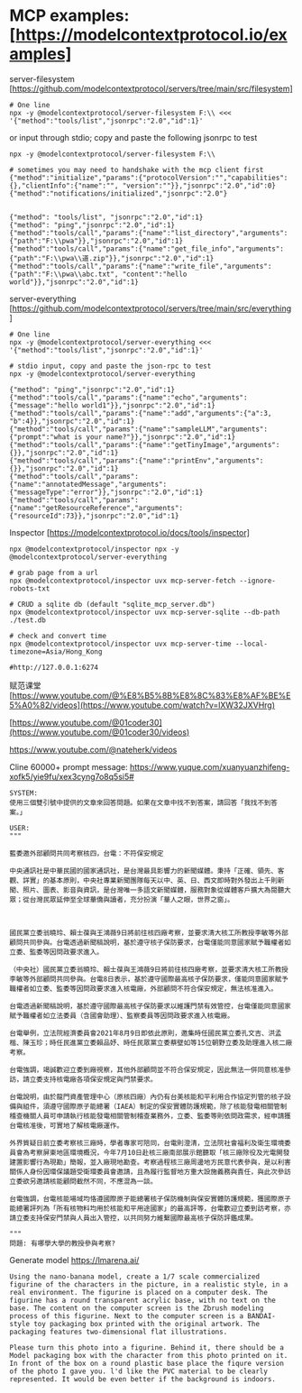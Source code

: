 # MCP examples: [https://modelcontextprotocol.io/examples]

server-filesystem [https://github.com/modelcontextprotocol/servers/tree/main/src/filesystem]
```
# One line
npx -y @modelcontextprotocol/server-filesystem F:\\ <<<  '{"method":"tools/list","jsonrpc":"2.0","id":1}'

```
or input through stdio; copy and paste the following jsonrpc to test
```
npx -y @modelcontextprotocol/server-filesystem F:\\

# sometimes you may need to handshake with the mcp client first
{"method":"initialize","params":{"protocolVersion":"","capabilities":{},"clientInfo":{"name":"", "version":""}},"jsonrpc":"2.0","id":0}
{"method":"notifications/initialized","jsonrpc":"2.0"}


{"method": "tools/list", "jsonrpc":"2.0","id":1}
{"method": "ping","jsonrpc":"2.0","id":1}
{"method":"tools/call","params":{"name":"list_directory","arguments":{"path":"F:\\pwa"}},"jsonrpc":"2.0","id":1}
{"method":"tools/call","params":{"name":"get_file_info","arguments":{"path":"F:\\pwa\\道.zip"}},"jsonrpc":"2.0","id":1}
{"method":"tools/call","params":{"name":"write_file","arguments":{"path":"F:\\pwa\\abc.txt", "content":"hello world"}},"jsonrpc":"2.0","id":1}

```

server-everything [https://github.com/modelcontextprotocol/servers/tree/main/src/everything]
```
# One line
npx -y @modelcontextprotocol/server-everything <<< '{"method":"tools/list","jsonrpc":"2.0","id":1}'

# stdio input, copy and paste the json-rpc to test
npx -y @modelcontextprotocol/server-everything

{"method": "ping","jsonrpc":"2.0","id":1}
{"method":"tools/call","params":{"name":"echo","arguments":{"message":"hello world1"}},"jsonrpc":"2.0","id":1}
{"method":"tools/call","params":{"name":"add","arguments":{"a":3, "b":4}},"jsonrpc":"2.0","id":1}
{"method":"tools/call","params":{"name":"sampleLLM","arguments":{"prompt":"what is your name?"}},"jsonrpc":"2.0","id":1}
{"method":"tools/call","params":{"name":"getTinyImage","arguments":{}},"jsonrpc":"2.0","id":1}
{"method":"tools/call","params":{"name":"printEnv","arguments":{}},"jsonrpc":"2.0","id":1}
{"method":"tools/call","params":{"name":"annotatedMessage","arguments":{"messageType":"error"}},"jsonrpc":"2.0","id":1}
{"method":"tools/call","params":{"name":"getResourceReference","arguments":{"resourceId":73}},"jsonrpc":"2.0","id":1}
```

Inspector [https://modelcontextprotocol.io/docs/tools/inspector]
```
npx @modelcontextprotocol/inspector npx -y @modelcontextprotocol/server-everything

# grab page from a url
npx @modelcontextprotocol/inspector uvx mcp-server-fetch --ignore-robots-txt

# CRUD a sqlite db (default "sqlite_mcp_server.db")
npx @modelcontextprotocol/inspector uvx mcp-server-sqlite --db-path ./test.db

# check and convert time
npx @modelcontextprotocol/inspector uvx mcp-server-time --local-timezone=Asia/Hong_Kong

#http://127.0.0.1:6274

```

赋范课堂 [https://www.youtube.com/@%E8%B5%8B%E8%8C%83%E8%AF%BE%E5%A0%82/videos](https://www.youtube.com/watch?v=lXW32JXVHrg)

[https://www.youtube.com/@01coder30](https://www.youtube.com/@01coder30/videos)

https://www.youtube.com/@nateherk/videos

Cline 60000+ prompt message: https://www.yuque.com/xuanyuanzhifeng-xofk5/yie9fu/xex3cyng7o8q5si5#

```
SYSTEM: 
使用三個雙引號中提供的文章來回答問題。如果在文章中找不到答案，請回答「我找不到答案。」

USER:
"""

藍委邀外部顧問共同考察核四，台電：不符保安規定

中央通訊社是中華民國的國家通訊社，是台灣最具影響力的新聞媒體。秉持「正確、領先、客觀、詳實」的基本原則，中央社專業新聞團隊每天以中、英、日、西文即時對外發出上千則新聞、照片、圖表、影音與資訊，是台灣唯一多語文新聞媒體，服務對象從媒體客戶擴大為閱聽大眾；從台灣民眾延伸至全球華僑與讀者，充分扮演「華人之眼，世界之窗」。



國民黨立委翁曉玲、賴士葆與王鴻薇9日將前往核四廠考察，並要求清大核工所教授李敏等外部顧問共同參與。台電透過新聞稿說明，基於遵守核子保防要求，台電僅能同意國家賦予職權者如立委、監委等因問政要求進入。

（中央社）國民黨立委翁曉玲、賴士葆與王鴻薇9日將前往核四廠考察，並要求清大核工所教授李敏等外部顧問共同參與。台電8日表示，基於遵守國際最高核子保防要求，僅能同意國家賦予職權者如立委、監委等因問政要求進入核電廠，外部顧問不符合保安規定，無法核准進入。

台電透過新聞稿說明，基於遵守國際最高核子保防要求以維護門禁有效管控，台電僅能同意國家賦予職權者如立法委員（含國會助理）、監察委員等因問政要求進入核電廠。

台電舉例，立法院經濟委員會2021年8月9日即依此原則，邀集時任國民黨立委孔文吉、洪孟楷、陳玉珍；時任民進黨立委賴品妤、時任民眾黨立委蔡壁如等15位朝野立委及助理進入核二廠考察。

台電強調，竭誠歡迎立委到廠視察，其他外部顧問並不符合保安規定，因此無法一併同意核准參訪，請立委支持核電廠各項保安規定與門禁要求。

台電說明，由於龍門資產管理中心（原核四廠）內仍有台美核能和平利用合作協定列管的核子設備與組件，須遵守國際原子能總署（IAEA）制定的保安實體防護規範，除了核能發電相關管制稽查機關人員可申請執行核能發電相關管制稽查業務外，立委、監委等則依問政需求，經申請獲台電核准後，可實地了解核電廠運作。

外界質疑日前立委考察核三廠時，學者專家可陪同，台電則澄清，立法院社會福利及衛生環境委員會為考察屏東地區環境概況，今年7月10日赴核三廠南部展示館聽取「核三廠除役及光電開發建置影響行為現勘」簡報，並入廠現地勘查。考察過程核三廠周邊地方民意代表參與，是以利害關係人身份因環保議題受衛環委員會邀請，且為履行監督地方重大設施義務與責任，與此次參訪立委欲另邀請核能顧問截然不同，不應混為一談。

台電強調，台電核能場域均恪遵國際原子能總署核子保防機制與保安實體防護規範，獲國際原子能總署評列為「所有核物料均用於核能和平用途國家」的最高評等，台電歡迎立委到訪考察，亦請立委支持保安門禁與人員出入管控，以共同努力維繫國際最高核子保防評鑑成果。

"""
問題: 有哪學大學的教授參與考察?
```

Generate model https://lmarena.ai/
```
Using the nano-banana model, create a 1/7 scale commercialized figurine of the characters in the picture, in a realistic style, in a real environment. The figurine is placed on a computer desk. The figurine has a round transparent acrylic base, with no text on the base. The content on the computer screen is the Zbrush modeling process of this figurine. Next to the computer screen is a BANDAI-style toy packaging box printed with the original artwork. The packaging features two-dimensional flat illustrations.

Please turn this photo into a figurine. Behind it, there should be a Model packaging box with the character from this photo printed on it. In front of the box on a round plastic base place the fiqure version of the photo I gave you. l'd like the PVC material to be clearly represented. It would be even better if the background is indoors.
```
